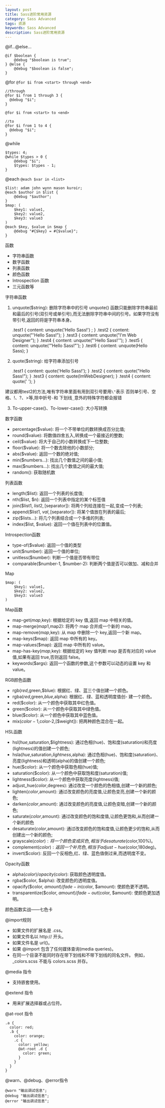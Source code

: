 ```yaml
---
layout: post
title: Sass进阶常用资源
category: Sass Advanced
tags: 资源
keywords: Sass Advanced
description: Sass进阶常用资源
---
```


@if...@else...

    @if $boolean {
        @debug "$boolean is true";
    } @else {
        @debug "$boolean is false";
    }

@for
`@for $i from <start> through <end>`

    //through
    @for $i from 1 through 3 {
      @debug "$i";
    }

`@for $i from <start> to <end>`

    //to
    @for $i from 1 to 4 {
      @debug "$i";
    }

@while

    $types: 4;
    @while $types > 0 {
        @debug "$i";
        $types: $types - 1;
    }

@each
`@each $var in <list>`

    $list: adam john wynn mason kuroir;
    @each $author in $list {
        @debug "$author";
    }
    $map: (
        $key1: value1,
        $key2: value2,
        $key3: value3
    )
    @each $key, $value in $map {
        @debug "#{$key} = #{$value}";
    }

函数

- 字符串函数
- 数字函数
- 列表函数
- 颜色函数
- Introspection 函数
- 三元函数等


字符串函数
1. unquote($string): 删除字符串中的引号
unquote() 函数只能删除字符串最前和最后的引号(双引号或单引号),而无法删除字符串中间的引号。如果字符没有带引号,返回的将是字符串本身。


    .test1 {
        content:  unquote('Hello Sass!') ;
    }
    .test2 {
        content: unquote("'Hello Sass!");
    }
    .test3 {
        content: unquote("I'm Web Designer");
    }
    .test4 {
        content: unquote("'Hello Sass!'");
    }
    .test5 {
        content: unquote('"Hello Sass!"');
    }
    .test6 {
        content: unquote(Hello Sass);
    }

2. quote($string): 给字符串添加引号


    .test1 {
        content:  quote('Hello Sass!');
    }
    .test2 {
        content: quote("Hello Sass!");
    }
    .test3 {
        content: quote(ImWebDesigner);
    }
    .test4 {
        content: quote(' ');
    }

建议都用test2的方法,唯有字符串里面有用到双引号要用`\"`表示
否则单引号、空格、!、?、>等,除中折号` - `和 下划线` _ `意外的特殊字符都会报错

3. To-upper-case()、To-lower-case(): 大小写转换

数字函数
- percentage($value): 将一个不带单位的数转换成百分比值;
- round($value): 将数值四舍五入,转换成一个最接近的整数;
- ceil($value): 将大于自己的小数转换成下一位整数;
- floor($value): 将一个数去除他的小数部分;
- abs($value): 返回一个数的绝对值;
- min($numbers…): 找出几个数值之间的最小值;
- max($numbers…): 找出几个数值之间的最大值;
- random(): 获取随机数

列表函数
- length($list): 返回一个列表的长度值;
- nth($list, $n): 返回一个列表中指定的某个标签值
- join($list1, $list2, [$separator]): 将两个列给连接在一起,变成一个列表;
- append($list1, $val, [$separator]): 将某个值放在列表的最后;
- zip($lists…): 将几个列表结合成一个多维的列表;
- index($list, $value): 返回一个值在列表中的位置值。

Introspection函数
- type-of($value): 返回一个值的类型
- unit($number): 返回一个值的单位;
- unitless($number): 判断一个值是否带有带位
- comparable($number-1, $number-2): 判断两个值是否可以做加、减和合并

Map

    $map: (
        $key1: value1,
        $key2: value2,
        $key3: value3
    )

Map函数
- map-get($map,$key): 根据给定的 key 值,返回 map 中相关的值。
- map-merge($map1,$map2): 将两个 map 合并成一个新的 map。
- map-remove($map,$key): 从 map 中删除一个 key,返回一个新 map。
- map-keys($map): 返回 map 中所有的 key。
- map-values($map): 返回 map 中所有的 value。
- map-has-key($map,$key): 根据给定的 key 值判断 map 是否有对应的 value 值,如果有返回 true,否则返回 false。
- keywords($args): 返回一个函数的参数,这个参数可以动态的设置 key 和 value。

RGB颜色函数
- rgb($red,$green,$blue): 根据红、绿、蓝三个值创建一个颜色。
- rgba($red,$green,$blue,$alpha): 根据红、绿、蓝和透明度值创- 建一个颜色。
- red($color): 从一个颜色中获取其中红色值。
- green($color): 从一个颜色中获取其中绿色值。
- blue($color): 从一个颜色中获取其中蓝色值。
- mix($color-1,$color-2,[$weight]): 把两种颜色混合在一起。

HSL函数
- hsl($hue,$saturation,$lightness): 通过色相(hue)、饱和度(saturation)和亮度(lightness)的值创建一个颜色;
- hsla($hue,$saturation,$lightness,$alpha): 通过色相(hue)、饱和度(saturation)、亮度(lightness)和透明(alpha)的值创建一个颜色;
- hue($color): 从一个颜色中获取色相(hue)值;
- saturation($color): 从一个颜色中获取饱和度(saturation)值;
- lightness($color): 从一个颜色中获取亮度(lightness)值;
- adjust_hue($color,$degrees): 通过改变一个颜色的色相值,创建一个新的颜色;
- lighten($color,$amount): 通过改变颜色的亮度值,让颜色变亮,创建一个新的颜色;
- darken($color,$amount): 通过改变颜色的亮度值,让颜色变暗,创建一个新的颜色;
- saturate($color,$amount): 通过改变颜色的饱和度值,让颜色更饱和,从而创建一个新的颜色
- desaturate($color,$amount): 通过改变颜色的饱和度值,让颜色更少的饱和,从而创建出一个新的颜色;
- grayscale($color): 将一个颜色变成灰色,相当于desaturate($color,100%)。
- complement($color): 返回一个补充色,相当于adjust-hue($color,180deg)。
- invert($color): 反回一个反相色,红、绿、蓝色值倒过来,而透明度不变。

Opacity函数
- alpha($color) /opacity($color): 获取颜色透明度值。
- rgba($color, $alpha): 改变颜色的透明度值。
- opacify($color, $amount) / fade-in($color, $amount): 使颜色更不透明。
- transparentize($color, $amount) / fade-out($color, $amount): 使颜色更加透明。

颜色函数实战——七色卡


@import规则
- 如果文件的扩展名是 .css。
- 如果文件名以 http:// 开头。
- 如果文件名是 url()。
- 如果 @import 包含了任何媒体查询(media queries)。
- 在同一个目录不能同时存在带下划线和不带下划线的同名文件。 例如， _colors.scss 不能与 colors.scss 并存。

@media 指令
- 支持嵌套使用。

@extend 指令
- 用来扩展选择器或占位符。

@at-root 指令

    .a {
      color: red;
      .b {
        color: orange;
        .c {
          color: yellow;
          @at-root .d {
            color: green;
          }
        }
      }
    }

@warn、@debug、@error指令

    @warn "输出调试信息";
    @debug "输出调试信息";
    @error "输出调试信息";
